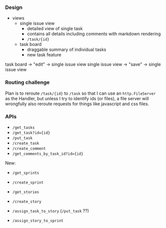 ### Design
- views
  - single issue view
    - detailed view of single task
    - contains all details including comments with markdown rendering
    - `/task/{id}`
  - task board
    - draggable summary of individual tasks
    - new task feature

task board -> "edit" -> single issue view
single issue view -> "save" -> single issue view

### Routing challenge
Plan is to reroute `/task/{id}` to `/task` so that I can use an `http.FileServer` as the Handler, but unless I try to identify ids (or files), a file server will wrongfully also reroute requests for things like javascript and css files.

### APIs
- `/get_tasks`
- `/get_task?id={id}`
- `/put_task`
- `/create_task`
- `/create_comment`
- `/get_comments_by_task_id?id={id}`

New:
- `/get_sprints`
- `/create_sprint`

- `/get_stories`
- `/create_story`

- `/assign_task_to_story` (`/put_task` ??)
- `/assign_story_to_sprint`

